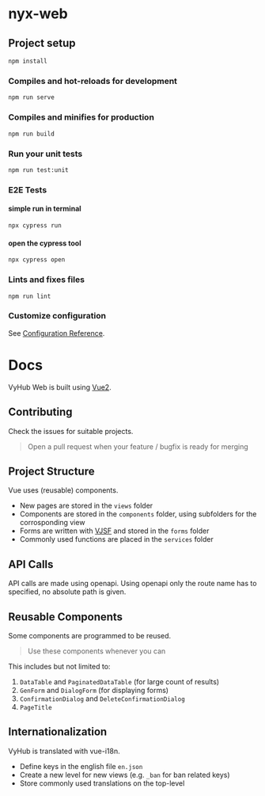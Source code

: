 # nyx-web

## Project setup
```
npm install
```

### Compiles and hot-reloads for development
```
npm run serve
```

### Compiles and minifies for production
```
npm run build
```

### Run your unit tests
```
npm run test:unit
```

### E2E Tests
#### simple run in terminal
```
npx cypress run 
```
#### open the cypress tool
```
npx cypress open 
```

### Lints and fixes files
```
npm run lint
```

### Customize configuration
See [Configuration Reference](https://cli.vuejs.org/config/).

# Docs
VyHub Web is built using [Vue2](https://v2.vuejs.org/v2/guide/).

## Contributing
Check the issues for suitable projects.  

> Open a pull request when your feature / bugfix is ready for merging

## Project Structure
Vue uses (reusable) components.

- New pages are stored in the `views` folder
- Components are stored in the `components` folder, using subfolders for the corrosponding view
- Forms are written with [VJSF](https://koumoul-dev.github.io/vuetify-jsonschema-form/latest/) and stored in the `forms` folder
- Commonly used functions are placed in the `services` folder
 
## API Calls
API calls are made using openapi. Using openapi only the route name has to specified, no absolute path is given.

## Reusable Components
Some components are programmed to be reused.  

> Use these components whenever you can

This includes but not limited to:
1. `DataTable` and `PaginatedDataTable` (for large count of results)
2. `GenForm` and `DialogForm` (for displaying forms)
3. `ConfirmationDialog` and `DeleteConfirmationDialog`
4. `PageTitle`

## Internationalization
VyHub is translated with vue-i18n.  

- Define keys in the english file `en.json`
- Create a new level for new views (e.g. `_ban` for ban related keys)
- Store commonly used translations on the top-level

